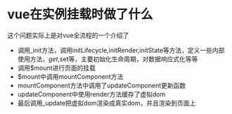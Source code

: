 # vue在实例挂载时做了什么

这个问题实际上是对vue全流程的一个介绍了

- 调用_init方法，调用initLifecycle,initRender,initState等方法，定义一些内部使用方法，$get,$set等，主要初始化生命周期，对数据响应式化等等
- 调用$mount进行页面的挂载
- $mount中调用mountComponent方法
- mountComponent方法中调用了updateComponent更新函数
- updateComponent中使用render方法缓存了虚拟dom
- 最后调用_update把虚拟dom渲染成真实dom，并且渲染到页面上
